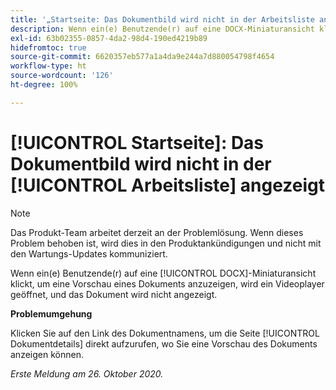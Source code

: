 ```yaml
---
title: '„Startseite: Das Dokumentbild wird nicht in der Arbeitsliste angezeigt.“'
description: Wenn ein(e) Benutzende(r) auf eine DOCX-Miniaturansicht klickt, um eine Vorschau eines Dokuments anzuzeigen, wird ein Videoplayer geöffnet, und das Dokument wird nicht angezeigt.
exl-id: 63b02355-0857-4da2-98d4-190ed4219b89
hidefromtoc: true
source-git-commit: 6620357eb577a1a4da9e244a7d880054798f4654
workflow-type: ht
source-wordcount: '126'
ht-degree: 100%

---
```


# [!UICONTROL Startseite]: Das Dokumentbild wird nicht in der [!UICONTROL Arbeitsliste] angezeigt

<!--Article created by request-->

>[!NOTE]
>
>Das Produkt-Team arbeitet derzeit an der Problemlösung. Wenn dieses Problem behoben ist, wird dies in den Produktankündigungen und nicht mit den Wartungs-Updates kommuniziert.

Wenn ein(e) Benutzende(r) auf eine [!UICONTROL DOCX]-Miniaturansicht klickt, um eine Vorschau eines Dokuments anzuzeigen, wird ein Videoplayer geöffnet, und das Dokument wird nicht angezeigt.

**Problemumgehung**

Klicken Sie auf den Link des Dokumentnamens, um die Seite [!UICONTROL Dokumentdetails] direkt aufzurufen, wo Sie eine Vorschau des Dokuments anzeigen können.

_Erste Meldung am 26. Oktober 2020._

